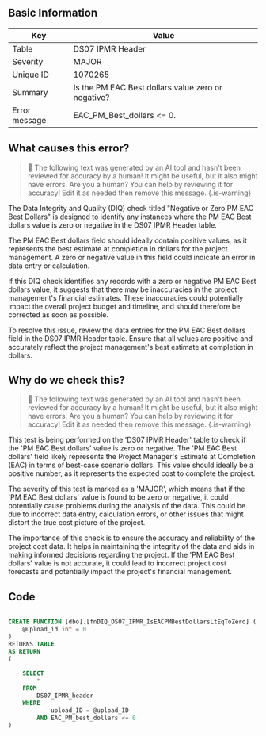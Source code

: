 ## Basic Information
| Key         | Value          |
|-------------|----------------|
| Table       | DS07 IPMR Header |
| Severity    | MAJOR |
| Unique ID   | 1070265   |
| Summary     | Is the PM EAC Best dollars value zero or negative? |
| Error message | EAC_PM_Best_dollars <= 0. |

## What causes this error?

> :robot: The following text was generated by an AI tool and hasn't been reviewed for accuracy by a human! It might be useful, but it also might have errors. Are you a human? You can help by reviewing it for accuracy! Edit it as needed then remove this message.
{.is-warning}

The Data Integrity and Quality (DIQ) check titled "Negative or Zero PM EAC Best Dollars" is designed to identify any instances where the PM EAC Best dollars value is zero or negative in the DS07 IPMR Header table. 

The PM EAC Best dollars field should ideally contain positive values, as it represents the best estimate at completion in dollars for the project management. A zero or negative value in this field could indicate an error in data entry or calculation.

If this DIQ check identifies any records with a zero or negative PM EAC Best dollars value, it suggests that there may be inaccuracies in the project management's financial estimates. These inaccuracies could potentially impact the overall project budget and timeline, and should therefore be corrected as soon as possible. 

To resolve this issue, review the data entries for the PM EAC Best dollars field in the DS07 IPMR Header table. Ensure that all values are positive and accurately reflect the project management's best estimate at completion in dollars.
## Why do we check this?

> :robot: The following text was generated by an AI tool and hasn't been reviewed for accuracy by a human! It might be useful, but it also might have errors. Are you a human? You can help by reviewing it for accuracy! Edit it as needed then remove this message.
{.is-warning}

This test is being performed on the 'DS07 IPMR Header' table to check if the 'PM EAC Best dollars' value is zero or negative. The 'PM EAC Best dollars' field likely represents the Project Manager's Estimate at Completion (EAC) in terms of best-case scenario dollars. This value should ideally be a positive number, as it represents the expected cost to complete the project. 

The severity of this test is marked as a 'MAJOR', which means that if the 'PM EAC Best dollars' value is found to be zero or negative, it could potentially cause problems during the analysis of the data. This could be due to incorrect data entry, calculation errors, or other issues that might distort the true cost picture of the project.

The importance of this check is to ensure the accuracy and reliability of the project cost data. It helps in maintaining the integrity of the data and aids in making informed decisions regarding the project. If the 'PM EAC Best dollars' value is not accurate, it could lead to incorrect project cost forecasts and potentially impact the project's financial management.
## Code

```sql

CREATE FUNCTION [dbo].[fnDIQ_DS07_IPMR_IsEACPMBestDollarsLtEqToZero] (
	@upload_id int = 0
)
RETURNS TABLE
AS RETURN
(
	
	SELECT 
		*
	FROM
		DS07_IPMR_header
	WHERE
			upload_ID = @upload_ID
		AND EAC_PM_best_dollars <= 0
)
```
